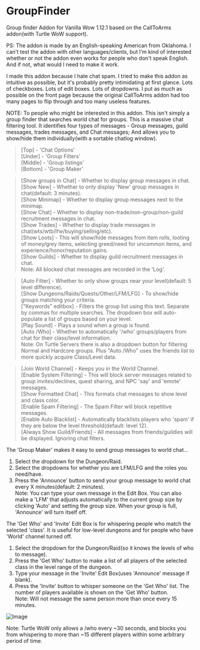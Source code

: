 # GroupFinder
Group finder Addon for Vanilla Wow 1.12.1 based on the CallToArms addon(with Turtle WoW support).  

PS: The addon is made by an English-speaking American from Oklahoma. I can't test the addon with other languages/clients, but I'm kind of interested whether or not the addon even works for people who don't speak English. And if not, what would I need to make it work.  

I made this addon because I hate chat spam. I tried to make this addon as intuitive as possible, but it's probably pretty intimidating at first glance. Lots of checkboxes. Lots of edit boxes. Lots of dropdowns. I put as much as possible on the front page because the original CallToArms addon had too many pages to flip through and too many useless features.  

NOTE: To people who might be interested in this addon. This isn't simply a group finder that searches world chat for groups. This is a massive chat filtering tool. It identifies four types of messages - Group messages, guild messages, trades messages, and Chat messages; And allows you to show/hide them individually(with a sortable chatlog window).  

>[Top] - 'Chat Options'  
[Under] - 'Group Filters'  
[Middle] - 'Group listings'  
[Bottom] - 'Group Maker'  

>[Show groups in Chat] - Whether to display group messages in chat.  
[Show New] - Whether to only display 'New' group messages in chat(default: 3 minutes).  
[Show Minimap] - Whether to display group messages next to the minimap.  
[Show Chat] - Whether to display non-trade/non-group/non-guild recruitment messages in chat.  
[Show Trades] - Whether to display trade messages in chat(wts/wtb/lfw/buying/selling/etc).  
[Show Loots] - This will show/hide messages from item rolls, looting of money/grey items, selecting greed/need for uncommon items, and experience/honor/reputation gains.  
[Show Guilds] - Whether to display guild recruitment messages in chat.  
Note: All blocked chat messages are recorded in the 'Log'.  

>[Auto Filter] - Whether to only show groups near your level(default: 5 level difference).  
[Show Dungeons/Raids/Quests/Other/LFM/LFG] - To show/hide groups matching your criteria.  
["Keywords" editbox] - Filters the group list using this text. Separate by commas for multiple searches. The dropdown box will auto-populate a list of groups based on your level.  
[Play Sound] - Plays a sound when a group is found.  
[Auto /Who] - Whether to automatically '/who' groups/players from chat for their class/level information.  
Note: On Turtle Servers there is also a dropdown button for filtering Normal and Hardcore groups. Plus "Auto /Who" uses the friends list to more quickly acquire Class/Level data.  

>[Join World Channel] - Keeps you in the World Channel.  
[Enable System Filtering] - This will block server messages related to group invites/declines, quest sharing, and NPC 'say' and 'emote' messages.  
[Show Formatted Chat] - This formats chat messages to show level and class color.  
[Enable Spam Filtering] - The Spam Filter will block repetitive messages.  
[Enable Auto Blacklist] - Automatically blacklists players who 'spam' if they are below the level threshold(default: level 12).  
[Always Show Guild/Friends] - All messages from friends/guildies will be displayed. Ignoring chat filters.  

The 'Group Maker' makes it easy to send group messages to world chat...  
1) Select the dropdown for the Dungeon/Raid.  
2) Select the dropdowns for whether you are LFM/LFG and the roles you need/have.  
3) Press the 'Announce' button to send your group message to world chat every X minutes(default: 2 minutes).  
Note: You can type your own message in the Edit Box. You can also make a 'LFM' that adjusts automatically to the current group size by clicking 'Auto' and setting the group size. When your group is full, 'Announce' will turn itself off. 
  
The 'Get Who' and 'Invite' Edit Box is for whispering people who match the selected 'class'. It is useful for low-level dungeons and for people who have 'World' channel turned off.  
1) Select the dropdown for the Dungeon/Raid(so it knows the levels of who to message).  
2) Press the 'Get Who' button to make a list of all players of the selected class in the level range of the dungeon.  
3) Type your message in the 'Invite' Edit Box(uses 'Announce' message if blank).  
4) Press the 'Invite' button to whisper someone on the 'Get Who' list. The number of players available is shown on the 'Get Who' button.  
Note: Will not message the same person more than once every 15 minutes.

![Image](https://github.com/user-attachments/assets/782da809-509d-4101-b75c-3e56afa2ebf5)  

Note: Turtle WoW only allows a /who every ~30 seconds, and blocks you from whispering to more than ~15 different players within some arbitrary period of time.  
